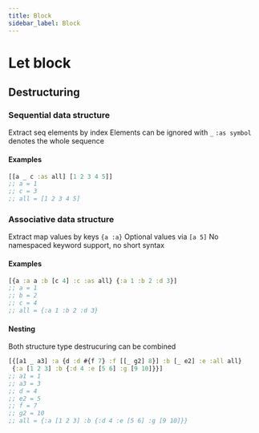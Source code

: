 ```yaml
---
title: Block
sidebar_label: Block
---
```


# Let block

## Destructuring

### Sequential data structure

Extract seq elements by index
Elements can be ignored with `_`
`:as symbol` denotes the whole sequence

#### Examples

```clojure
[[a _ c :as all] [1 2 3 4 5]]
;; a = 1
;; c = 3
;; all = [1 2 3 4 5]
```

### Associative data structure

Extract map values by keys `{a :a}`
Optional values via `[a 5]`
No namespaced keyword support, no short syntax

#### Examples

```clojure
[{a :a a :b [c 4] :c :as all} {:a 1 :b 2 :d 3}]
;; a = 1
;; b = 2
;; c = 4
;; all = {:a 1 :b 2 :d 3}
```

#### Nesting

Both structure type destrucuring can be combined 

```clojure
[{[a1 _ a3] :a {d :d #{f 7} :f [[_ g2] 8}] :b [_ e2] :e :all all}
 {:a [1 2 3] :b {:d 4 :e [5 6] :g [9 10]}}]
;; a1 = 1
;; a3 = 3
;; d = 4
;; e2 = 5
;; f = 7
;; g2 = 10
;; all = {:a [1 2 3] :b {:d 4 :e [5 6] :g [9 10]}}
```
